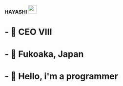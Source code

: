 ###  HAYASHI <img src="https://cdn.discordapp.com/emojis/796888458793713695.gif?v=1" width="28px"/>

#

# - 🔭 CEO VIII

# - 🎐 Fukoaka, Japan

# - 🧠 Hello, i'm a programmer
